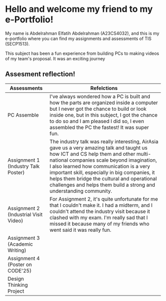# Hello and welcome my friend to my e-Portfolio!

My name is Abdelrahman Elfatih Abdelrahman (A23CS4032), and this is my e-portfolio where you can find my assignments and assessments of TIS (SECP1513). 

This subject has been a fun experience from building PCs to making videos of my team's proposal. It was an exciting journey

## Assesment reflection! 

|      Assessments          |                                 Refelctions                                                           |        
|---------------------------|-------------------------------------------------------------------------------------------------------|
|PC Assemble               |I've always wondered how a PC is built and how the parts are organized inside a computer but I never got the chance to build or look inside one, but in this subject, I got the chance to do so and I am pleased I did so, I even assembled the PC the fastest! It was super fun. |
|Assignment 1 (Industry Talk Poster)             |The industry talk was really interesting, AirAsia gave us a very amazing talk and taught us how ICT and CS help them and other multi-national companies scale beyond imagination, I also learned how communication is a very important skill, especially in big companies, it helps them bridge the cultural and operational challenges and helps them build a strong and understanding community. |
|Assignment 2 (Industrial Visit Video)               |For Assignment 2, it's quite unfortunate for me that I couldn't make it. I had a midterm, and I couldn't attend the industry visit because it clashed with my exam. I'm really sad that I missed it because many of my friends who went said it was really fun.|
|Assignment 3 (Academic Writing)             ||
|Assignment 4 (Poster on CODE'25)             ||
|Design Thinking Project            ||
